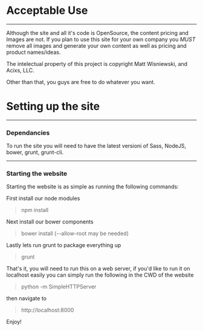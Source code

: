 # Acceptable Use
---
Although the site and all it's code is OpenSource, the content pricing and Images are not.
If you plan to use this site for your own company you *MUST* remove all images and generate your own content
as well as pricing and product names/ideas.

The intelectual property of this project is copyright Matt Wisniewski, and Acixs, LLC.

Other than that, you guys are free to do whatever you want.

# Setting up the site
---
### Dependancies

To run the site you will need to have the latest versioni of Sass, NodeJS, bower, grunt, grunt-cli.

---
### Starting the website
Starting the website is as simple as running the following commands:

First install our node modules
> npm install

Next install our bower components
> bower install (--allow-root may be needed)

Lastly lets run grunt to package everything up

> grunt

That's it, you will need to run this on a web server, if you'd like to run it on localhost easily you can simply run the following in the CWD of the website

> python -m SimpleHTTPServer

then navigate to

> http://localhost:8000

Enjoy!
